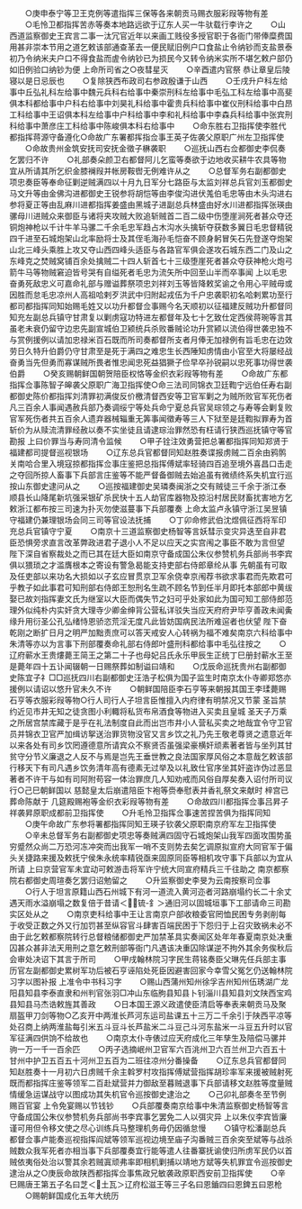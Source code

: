 <!-- { "loadSidebar": true } -->
　　○庚申泰宁等卫王克例等遣指挥三保等各来朝贡马赐衣服彩叚等物有差
　　○毛怜卫都指挥苦赤等奏本地路远欲于辽东人买一牛驮载行李许之
　　○山西道监察御史王宾言二事一汰冗官近年以来画工贱役多授官职于各衙门带俸糜费国用甚非崇本节用之道乞敕该部通查革去一便民赋旧例户口食盐止令纳钞而支盐景泰初乃令纳米夫户口不得食盐而虗令纳钞已为损民今又转令纳米实所不堪乞敕户部仍如旧例验口纳钞为便  上命所司省之○夜彗星灭
　　○辛酉遣内官祭  恭让章皇后陵寝以是日忌辰也
　　○复除狭西布政司右参政殷谦于山西
　　○壬戌升户科左给事中丘弘礼科左给事中魏元兵科右给事中秦崇刑科左给事中毛弘工科左给事中高斐俱本科都给事中户科右给事中刘昊礼科给事中霍贵兵科给事中崔仪刑科给事中白昂工科给事中王诏俱本科左给事中户科给事中李和礼科给事中李森兵科给事中张宾刑科给事中萧彦庄工科给事中陈峻俱本科右给事中
　　○命东胜右卫指挥使李胜代都指挥蒋源守备遵化○命故广东署都挥指佥事王英子佐袭父原职广州左卫指挥使
　　○命故贵州金筑安抚司安抚金徵子楙袭职
　　○巡抚山西右佥都御史李侃奏乞罢归不许
　　○礼部奏朵颜卫右都督阿儿乞蛮等奏欲于边地收买耕牛农具等物宜从所请其所乞织金膝襕叚并帐房鞍辔无例难许从之
　　○总督军务右副都御史项忠奏臣等奉命征剿逆贼满四以十月九日军分七路臣与太监刘祥总兵官刘玉都御史马文升等由金佛沟进都御史王锐参将胡恺等由李俊沟进伏羗伯毛忠等由木头沟进右参将夏正等由乱麻川进都指挥姜盛由黑城子进副总兵林盛由好水川进都指挥张瑛由骡母川进贼众来御臣与诸将夹攻贼大败追斩贼首二百二级中伤堕崖涧死者甚众夺还铜炮神枪以千计牛羊马骡二千余毛忠军趋占木沟水头擒斩夺获数多翼日毛忠督精锐四千进至石城炮架山北率励将士及其侄毛海孙毛恺奋不顾身躬冒矢石先登遂夺炮架山北三峰头乘胜上攻又夺山西四峰头适臣与各路官军俱会遂攻石城东西二门及山之东峰克之焚贼窝铺百余处擒贼二十四人斩首七十三级堕崖死者甚众夺获神枪火炮弓箭牛马等物贼窘迫皆号哭有自缢死者毛忠为流矢所中回至山半而卒事闻  上以毛忠奋勇死敌忠义可嘉命礼部与赠谥葬祭项忠刘祥刘玉等皆降敕奖谕之令用心平贼毋或因胜而怠毛忠凉州人高祖哈剌歹洪武中归附起戎伍为千户忠袭职初名哈剌累功至行都司都指挥同知始赐毛姓又以功升都督佥事赐今名天顺初以征福建反贼功升都督同知充左副总兵镇守甘肃复以剿虏寇功特进左都督年及七十乞致仕定西侯蒋琬等言其虽老未衰仍留守边忠先副宣城伯卫颍统兵杀败番贼论功升赏颍以流伯得世袭忠独不与赏例援例以请加忠禄米百石既而所司奏都督所支者月俸无加禄例有旨毛忠在边效劳日久特升伯爵仍守甘肃至是死于满四之难忠生长西陲知虏情由小官至大将屡经战奋勇当先但勇而寡谋贼所畏者惟忠闻忠死益猖獗子俭早卒孙锐嗣以忠死事功得世袭伯爵
　　○癸亥赐朝鲜国朝贺陪臣权恪等金织衣彩叚等物有差
　　○命故广东都指挥佥事陈智子皞袭父原职广海卫指挥使○命三法司同锦衣卫廷鞫宁远伯任寿右副都御史陈价都指挥刘清罪初满俊反价檄清督西安等卫官军剿之为贼所败官军死伤者凡三百余人事闻遇赦兵部乃奏调绥宁等处兵命宁夏总兵官吴琮领之与寿等会剿复败官军死伤者共五百余人遗弃器械辎重无筭事闻徵寿等三人下狱至是廷鞫拟罪寿为首斩价为从赎流清罪经赦以奏不实坐徒且请逮琮治罪然恐有枉请行狭西巡抚镇守等官勘报  上曰价罪当与寿同清令监候
　　○甲子铨注效勇营把总署都指挥同知郑贤于福建都司提督巡视银场
　　○辽东总兵官都督同知赵胜奏谍报虏贼二百余由鸦鹘关南哈合里入境寇掠都指挥佥事庄鉴把总指挥傅斌率轻骑四百追至境外喜昌口击走之夺回所掠人畜事下兵部言庄鉴等不能严督备御贼去始追虽有微绩终系失机宜行巡按山东御史逮问从之
　　○巡按福建御史吴璘奏闽浙之交有贼徒三千余于浙江泰顺县长山降尾新坑强采银矿杀民快十五人劫官库器物及掠沿村居民财畜扰害地方乞敕浙江都布按三司速为扑灭勿使滋蔓事下兵部覆奏  上命太监卢永镇守浙江吴昱镇守福建仍兼理银场会同三司等官设法抚捕
　　○丁卯命修武伯沈煜佩征西将军印充总兵官镇守宁夏
　　○南京十三道监察御史杨智等言妖彗示变灾异迭至自非君臣恐惧旁求直言改革弊政进君子退小人不足以应天之实宫闱之事臣不敢为言但望  陛下深自省察裁处之而已其在廷大臣如南京守备成国公朱仪参赞机务兵部尚书李宾俱以猥琐之才滥膺根本之寄设有警急曷能支持吏部右侍郎章纶从事  先朝虽有可取及任吏部以来功名大损如以子玄应冒贯京卫军余侥幸京闱荐书欲求事君而先欺君可乎教子如此事君可知刑部右侍郎王恕刑名生疏不顾名节到任半月即托本部郎中黄绂娶已故刘指挥妻文氏为继室以大臣而偶失节之妇可乎处家如此为国可知工部侍郎范理外似纯朴内实奸贪大理寺少卿金绅背公营私详驳失当应天府府尹毕亨善政未闻夤缘升用衍圣公孔弘绪恃恩骄恣荒淫无度凡此皆妨国病民法所难逭者也伏望  陛下奋乾刚之断扩日月之明严加黜责庶可以答天戒安人心转祸为福不难矣南京六科给事中朱清等亦以为言事下刑部覆奏命礼部右侍郎叶盛刑科都给事中毛弘往按之
　　○辽府蕲水王贵熡薨王简王之第二十子也母妃吕氏永乐甲辰生正统丁巳册封蕲水王至是薨年四十五讣闻辍朝一日赐祭葬如制谥曰靖和
　　○戊辰命巡抚贵州右副都御史陈宜子礻□□巡抚四川右副都御史汪浩子松俱为国子监生时南京太仆寺卿郑悠亦援例以请诏以悠升官未久不许
　　○朝鲜国陪臣李石亨等来朝报其国王李瑈薨赐石亨等衣服彩叚等物○行人司行人子坦言臣惟擅入内府律有明禁况又节蒙  圣旨禁约近见市井无知之徒贪图小利輙将私货布帛酒食等物进入买卖且皇城  圣天子万乘之所居宫禁库藏于是乎在礼法制度自此而出岂市井小人营私买卖之地哉宜令守卫官员并锦衣卫官严加缉访挐送治罪货物没官又言乡饮之礼乃先王敬老尊贤之遗意近年以来各处有司乡饮罔遵德意所请宾众不察贤否虽强梁豪横奸顽素著者皆与坐列其甘贫守分节义廉退之人反不与焉是岂先王垂世教之良法国家厚风俗之本意哉乞敕该部行移天下有司凡遇乡饮务清年高有德素无过举及以礼致仕官序坐其奸盗诈伪过恶显著者不许干与如有司阿附苟容一体治罪庶几人知劝戒而风俗自厚矣奏入诏付所司议行○己巳朝鲜国以  慈懿皇太后崩遣陪臣卞袍等赍奉慰表并香礼祭文来献时  梓宫已葬命陈献于  几筵殿赐袍等金织衣彩叚等物有差
　　○命故四川都指挥佥事吕昇子祥袭昇原职成都前卫指挥使
　　○升毛怜卫指挥佥事速苦捏苦俱为指挥同知
　　○庚午命故广东参将署都指挥同知王瑛子钦袭父原职南京府军左卫指挥使
　　○辛未总督军务右副都御史项忠等奏贼满四固守石城炮架山我军四面攻围势虽穷蹙然众尚二万恐河冻冲突而出我军一哨不支则势去矣乞调原拟宣府大同官军于偏头关捷路来援及敕抚宁侯朱永统率精锐亟来固原同臣等相机攻守事下兵部以为宜从所请  上曰京营官军未宜动可敕游击将军许宁统大同宣府精兵三千往助之  南京都察院右都御史周瑄奏乞罢归诏勉留之
　　○升监察御史李旻为云南按察司佥事
　　○行人于坦言原籍山西石州城下有河一道流入黄河迩者河路崩塌约长二十余丈遇天雨水溢崩塌之数复倍于昔请＜锍-釒＞通旧河以固城垣事下工部请命三司勘实区处从之
　　○南京吏科给事中王让言南京户部收粮委官罔恤民困专务剥削每于收受正数之外又行加罚甚至纵容官斗肆害百端民困于下怨归于上召灾致祸未必不由于此乞敕都察院转行总督粮储都御史严加禁革具实奏闻区处年年春夏南京处决重囚甚众甚非法天用刑之意乞敕刑部等衙门凡遇该决重囚除谋逆不拘外其余务俟秋后会审处决诏下其言于所司
　　○甲戌翰林院习字民生蒋铭奏臣父琳先任兵部主事历官左副都御史累树军功后被石亨诬陷处死臣因避害回家今幸雪父冤乞仍送翰林院习字以图补报  上准令中书科习字
　　○赐山西蒲州知州徐孚吉州知州伍琇湖广龙阳县知县李泰直隶和州判官张羽□冲山东临胊县知县卜钊淄川县知县刘文陕西宝鸡县知县马杰诰敕旌其善政
　　○日本国王源义政遣使臣清启等奉表来朝贡马及聚扇盔甲刀剑等物○乙亥开中两淮长芦河东运司盐课五十三万二千余引于陕西平凉等处召商上纳两淮盐每引米五斗豆斗长芦盐米二斗豆己斗河东盐米一斗豆五升时以官军征满四供饷不给故也
　　○南京太仆寺俵过应天府成化三年孳生及陪偿马骡并驹一万一千一百余匹
　　○丙子选摘岷州卫官军六百洮州卫六百兰州卫六百五十甘州中护卫五百五十河州卫五百为二班往凉州分番操备
　　○辽东总兵官都督同知赵胜奏十一月初六日虏贼千余主斡罗村攻指挥傅斌营指挥胡珍率军来援被贼射死既而都指挥庄鉴等领军二百赴斌营并力御敌至暮贼退事下兵部请移文赵胜等度量贼情缓急运谋战守以图成功其失机官令巡按御史逮治之
　　○己卯礼部奏冬至节例赐百官宴  上令免宴赐以节钱钞
　　○兵部覆奏南京给事中朱清监察御史杨智等言守备成国公朱仪参赞机务兵部尚书李宾事乞罢免二人以弭灾异  上以朱仪李宾皆廉谨可用但令移文使之尽心训练兵马整理机务毋仍因循怠慢
　　○镇守松潘副总兵都督佥事卢能奏巡视指挥阎斌等领军巡视边境至庙子沟番贼三百余突至斌等与战杀贼数众我军死者亦相当事下兵部覆奏宜行能等遣人往番寨抚谕使归所虏军民仍以首贼依夷俗处治以警其余若贼寘顽弗率即相机剿捕以靖地方斌等失机罪宜令巡按御史逮治从之○庚辰命故陕西都指挥佥事焦政兄敏袭政原职西安前卫指挥使
　　○辛巳赐唐王第五子名曰芝＜土瓦＞辽府松滋王等三子名曰恩鑡四曰恩錍五曰恩枪
　　○赐朝鲜国成化五年大统历
